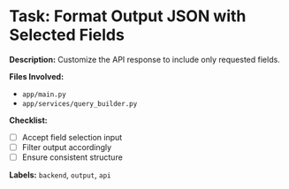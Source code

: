 # Task: Format Output JSON with Selected Fields

**Description:**
Customize the API response to include only requested fields.

**Files Involved:**

- `app/main.py`
- `app/services/query_builder.py`

**Checklist:**

- [ ] Accept field selection input
- [ ] Filter output accordingly
- [ ] Ensure consistent structure

**Labels:** `backend`, `output`, `api`
